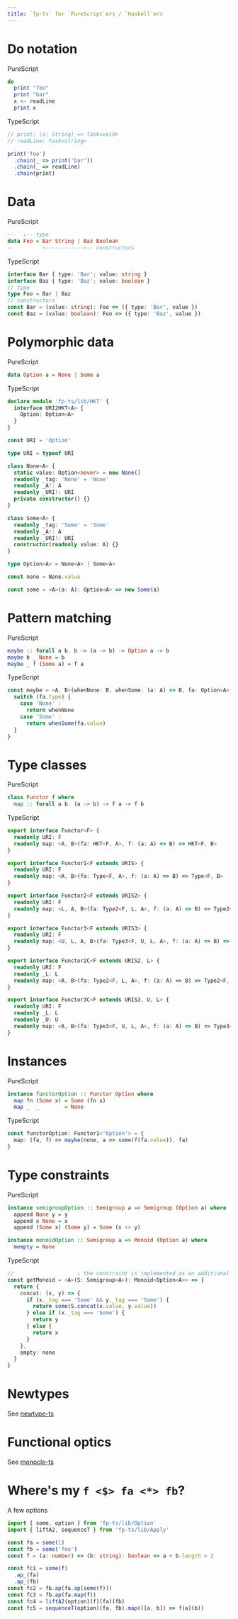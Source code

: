 ```yaml
---
title: `fp-ts` for `PureScript`ers / `Haskell`ers
---
```


# Do notation

PureScript

```purescript
do
  print "foo"
  print "bar"
  x <- readLine
  print x
```

TypeScript

```ts
// print: (s: string) => Task<void>
// readLine: Task<string>

print('foo')
  .chain(_ => print('bar'))
  .chain(_ => readLine)
  .chain(print)
```

# Data

PureScript

```purescript
--   ↓-- type
data Foo = Bar String | Baz Boolean
--         ↑------------↑-- constructors
```

TypeScript

```ts
interface Bar { type: 'Bar'; value: string }
interface Baz { type: 'Baz'; value: boolean }
// type
type Foo = Bar | Baz
// constructors
const Bar = (value: string): Foo => ({ type: 'Bar', value })
const Baz = (value: boolean): Foo => ({ type: 'Baz', value })
```

# Polymorphic data

PureScript

```purescript
data Option a = None | Some a
```

TypeScript

```ts
declare module 'fp-ts/lib/HKT' {
  interface URI2HKT<A> {
    Option: Option<A>
  }
}

const URI = 'Option'

type URI = typeof URI

class None<A> {
  static value: Option<never> = new None()
  readonly _tag: 'None' = 'None'
  readonly _A!: A
  readonly _URI!: URI
  private constructor() {}
}

class Some<A> {
  readonly _tag: 'Some' = 'Some'
  readonly _A!: A
  readonly _URI!: URI
  constructor(readonly value: A) {}
}

type Option<A> = None<A> | Some<A>

const none = None.value

const some = <A>(a: A): Option<A> => new Some(a)
```

# Pattern matching

PureScript

```purescript
maybe :: forall a b. b -> (a -> b) -> Option a -> b
maybe b _ None = b
maybe _ f (Some a) = f a
```

TypeScript

```ts
const maybe = <A, B>(whenNone: B, whenSome: (a: A) => B, fa: Option<A>): B => {
  switch (fa.type) {
    case 'None' :
      return whenNone
    case 'Some' :
      return whenSome(fa.value)
  }
}
```

# Type classes

PureScript

```purescript
class Functor f where
  map :: forall a b. (a -> b) -> f a -> f b
```

TypeScript

```ts
export interface Functor<F> {
  readonly URI: F
  readonly map: <A, B>(fa: HKT<F, A>, f: (a: A) => B) => HKT<F, B>
}

export interface Functor1<F extends URIS> {
  readonly URI: F
  readonly map: <A, B>(fa: Type<F, A>, f: (a: A) => B) => Type<F, B>
}

export interface Functor2<F extends URIS2> {
  readonly URI: F
  readonly map: <L, A, B>(fa: Type2<F, L, A>, f: (a: A) => B) => Type2<F, L, B>
}

export interface Functor3<F extends URIS3> {
  readonly URI: F
  readonly map: <U, L, A, B>(fa: Type3<F, U, L, A>, f: (a: A) => B) => Type3<F, U, L, B>
}

export interface Functor2C<F extends URIS2, L> {
  readonly URI: F
  readonly _L: L
  readonly map: <A, B>(fa: Type2<F, L, A>, f: (a: A) => B) => Type2<F, L, B>
}

export interface Functor3C<F extends URIS3, U, L> {
  readonly URI: F
  readonly _L: L
  readonly _U: U
  readonly map: <A, B>(fa: Type3<F, U, L, A>, f: (a: A) => B) => Type3<F, U, L, B>
}
```

# Instances

PureScript

```purescript
instance functorOption :: Functor Option where
  map fn (Some x) = Some (fn x)
  map _  _        = None
```

TypeScript

```ts
const functorOption: Functor1<'Option'> = {
  map: (fa, f) => maybe(none, a => some(f(fa.value)), fa)
}
```

# Type constraints

PureScript

```purescript
instance semigroupOption :: Semigroup a => Semigroup (Option a) where
  append None y = y
  append x None = x
  append (Some x) (Some y) = Some (x <> y)

instance monoidOption :: Semigroup a => Monoid (Option a) where
  mempty = None
```

TypeScript

```ts
//                    ↓ the constraint is implemented as an additional parameter
const getMonoid = <A>(S: Semigroup<A>): Monoid<Option<A>> => {
  return {
    concat: (x, y) => {
      if (x._tag === 'Some' && y._tag === 'Some') {
        return some(S.concat(x.value, y.value))
      } else if (x._tag === 'Some') {
        return y
      } else {
        return x
      }
    },
    empty: none
  }
}
```

# Newtypes

See [newtype-ts](https://github.com/gcanti/newtype-ts)

# Functional optics

See [monocle-ts](https://github.com/gcanti/monocle-ts)

# Where's my `f <$> fa <*> fb`?

A few options

```ts
import { some, option } from 'fp-ts/lib/Option'
import { liftA2, sequenceT } from 'fp-ts/lib/Apply'

const fa = some(1)
const fb = some('foo')
const f = (a: number) => (b: string): boolean => a + b.length > 2

const fc1 = some(f)
  .ap_(fa)
  .ap_(fb)
const fc2 = fb.ap(fa.ap(some(f)))
const fc3 = fb.ap(fa.map(f))
const fc4 = liftA2(option)(f)(fa)(fb)
const fc5 = sequenceT(option)(fa, fb).map(([a, b]) => f(a)(b))
```
